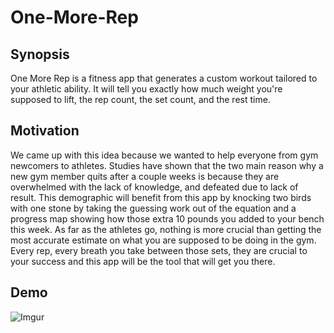 # One-More-Rep

## Synopsis
One More Rep is a fitness app that generates a custom workout tailored to your athletic ability. It will tell you exactly how much weight you're supposed to lift, the rep count, the set count, and the rest time. 

## Motivation
We came up with this idea because we wanted to help everyone from gym newcomers to athletes. Studies have shown that the two main reason why a new gym member quits after a couple weeks is because they are overwhelmed with the lack of knowledge, and defeated due to lack of result. This demographic will benefit from this app by knocking two birds with one stone by taking the guessing work out of the equation and a progress map showing how those extra 10 pounds you added to your bench this week. 
As far as the athletes go, nothing is more crucial than getting the most accurate estimate on what you are supposed to be doing in the gym. Every rep, every breath you take between those sets, they are crucial to your success and this app will be the tool that will get you there.

## Demo
![Imgur](https://i.imgur.com/oL2pGpY.gif)
